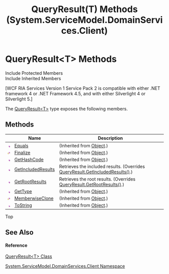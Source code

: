 ﻿---
title: QueryResult(T) Methods (System.ServiceModel.DomainServices.Client)
TOCTitle: QueryResult(T) Methods
ms:assetid: Methods.T:System.ServiceModel.DomainServices.Client.QueryResult`1
ms:mtpsurl: https://msdn.microsoft.com/en-us/library/Ff422328(v=VS.91)
ms:contentKeyID: 28754703
ms.date: 01/27/2012
mtps_version: v=VS.91
---

# QueryResult\<T\> Methods

Include Protected Members  
Include Inherited Members  

\[WCF RIA Services Version 1 Service Pack 2 is compatible with either .NET framework 4 or .NET Framework 4.5, and with either Silverlight 4 or Silverlight 5.\]

The [QueryResult\<T\>](ff423034\(v=vs.91\).md) type exposes the following members.

## Methods

<table>
<thead>
<tr class="header">
<th> </th>
<th>Name</th>
<th>Description</th>
</tr>
</thead>
<tbody>
<tr class="odd">
<td><img src="images\Ff423329.pubmethod(en-us,VS.91).gif" title="Public method" alt="Public method" /></td>
<td><a href="https://docs.microsoft.com/en-us/dotnet/api/system.object.equals?redirectedfrom=MSDN#System_Object_Equals_System_Object_">Equals</a></td>
<td>(Inherited from <a href="https://msdn.microsoft.com/en-us/library/e5kfa45b">Object</a>.)</td>
</tr>
<tr class="even">
<td><img src="images\Ff422600.protmethod(en-us,VS.91).gif" title="Protected method" alt="Protected method" /></td>
<td><a href="https://msdn.microsoft.com/en-us/library/4k87zsw7">Finalize</a></td>
<td>(Inherited from <a href="https://msdn.microsoft.com/en-us/library/e5kfa45b">Object</a>.)</td>
</tr>
<tr class="odd">
<td><img src="images\Ff423329.pubmethod(en-us,VS.91).gif" title="Public method" alt="Public method" /></td>
<td><a href="https://msdn.microsoft.com/en-us/library/zdee4b3y">GetHashCode</a></td>
<td>(Inherited from <a href="https://msdn.microsoft.com/en-us/library/e5kfa45b">Object</a>.)</td>
</tr>
<tr class="even">
<td><img src="images\Ff423329.pubmethod(en-us,VS.91).gif" title="Public method" alt="Public method" /></td>
<td><a href="ff422602(v=vs.91).md">GetIncludedResults</a></td>
<td>Retrieves the included results. (Overrides <a href="ff422371(v=vs.91).md">QueryResult.GetIncludedResults()</a>.)</td>
</tr>
<tr class="odd">
<td><img src="images\Ff423329.pubmethod(en-us,VS.91).gif" title="Public method" alt="Public method" /></td>
<td><a href="ff423409(v=vs.91).md">GetRootResults</a></td>
<td>Retrieves the root results. (Overrides <a href="ff422585(v=vs.91).md">QueryResult.GetRootResults()</a>.)</td>
</tr>
<tr class="even">
<td><img src="images\Ff423329.pubmethod(en-us,VS.91).gif" title="Public method" alt="Public method" /></td>
<td><a href="https://msdn.microsoft.com/en-us/library/dfwy45w9">GetType</a></td>
<td>(Inherited from <a href="https://msdn.microsoft.com/en-us/library/e5kfa45b">Object</a>.)</td>
</tr>
<tr class="odd">
<td><img src="images\Ff422600.protmethod(en-us,VS.91).gif" title="Protected method" alt="Protected method" /></td>
<td><a href="https://msdn.microsoft.com/en-us/library/57ctke0a">MemberwiseClone</a></td>
<td>(Inherited from <a href="https://msdn.microsoft.com/en-us/library/e5kfa45b">Object</a>.)</td>
</tr>
<tr class="even">
<td><img src="images\Ff423329.pubmethod(en-us,VS.91).gif" title="Public method" alt="Public method" /></td>
<td><a href="https://msdn.microsoft.com/en-us/library/7bxwbwt2">ToString</a></td>
<td>(Inherited from <a href="https://msdn.microsoft.com/en-us/library/e5kfa45b">Object</a>.)</td>
</tr>
</tbody>
</table>

Top

## See Also

#### Reference

[QueryResult\<T\> Class](ff423034\(v=vs.91\).md)

[System.ServiceModel.DomainServices.Client Namespace](ff422479\(v=vs.91\).md)

